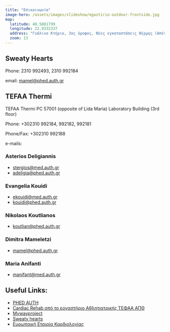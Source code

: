 ```yaml
---
title: "Επικοινωνία"
image-hero: /assets/images/slideshow/egastirio-outdoor-frontside.jpg
map:
  latitude: 40.5881799
  longitude: 22.9332337
  address: "Γυάλινο Κτήριο, 3ος όροφος, Νέες εγκαταστάσεις Θέρμης (Απέναντι από οικισμό Λήδα Μαρία), TK. 570 01, Θέρμη"
  zoom: 13
---
```



## Sweaty Hearts

Phone: 2310 992493, 2310 992184</p>

email: mamel@phed.auth.gr



## TEFAA Thermi

TEFAA Thermi PC 57001 (opposite of Lida Maria) Laboratory Building (3rd floor)

Phone: +302310 992184, 992182, 992181 

Phone/Fax: +302310 992188

e-mails: 

### Asterios Deligiannis
- stergios@med.auth.gr
- adeligia@phed.auth.gr

### Evangelia Kouidi
- ekouidi@med.auth.gr
- kouidi@phed.auth.gr



### Nikolaos Koutlianos
- koutlian@phed.auth.gr

### Dimitra Mameletzi
- mamel@phed.auth.gr

### Maria Anifanti
- manifant@med.auth.gr

## Useful Links:

- [PHED AUTH](https://www.phed.auth.gr/)
- [Cardiac Rehab από το εργαστήριο Αθλητιατρικής ΤΕΦΑΑ ΑΠΘ](https://cardiacrehab.gr/)
- [Mywayproject](https://www.myway-project.org/)
- [Sweaty hearts](https://sweatyhearts.carrd.co/)
- [Ευρωπαική Εταιρία Καρδιολογίας](https://www.escardio.org/)

